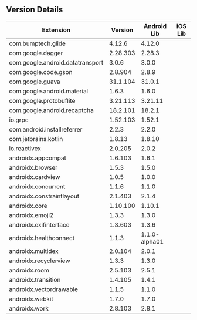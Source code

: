 ## Version Details

| Extension | Version | Android Lib | iOS Lib |
| --- | --- | --- | --- |
| com.bumptech.glide | 4.12.6 | 4.12.0 |  |
| com.google.dagger | 2.28.303 | 2.28.3 |  |
| com.google.android.datatransport | 3.0.6 | 3.0.0 |  |
| com.google.code.gson | 2.8.904 | 2.8.9 |  |
| com.google.guava | 31.1.104 | 31.0.1 |  |
| com.google.android.material | 1.6.3 | 1.6.0 |  |
| com.google.protobuflite | 3.21.113 | 3.21.11 |  |
| com.google.android.recaptcha | 18.2.101 | 18.2.1 |  |
| io.grpc | 1.52.103 | 1.52.1 |  |
| com.android.installreferrer | 2.2.3 | 2.2.0 |  |
| com.jetbrains.kotlin | 1.8.13 | 1.8.10 |  |
| io.reactivex | 2.0.205 | 2.0.2 |  |
| androidx.appcompat | 1.6.103 | 1.6.1 |  |
| androidx.browser | 1.5.3 | 1.5.0 |  |
| androidx.cardview | 1.0.5 | 1.0.0 |  |
| androidx.concurrent | 1.1.6 | 1.1.0 |  |
| androidx.constraintlayout | 2.1.403 | 2.1.4 |  |
| androidx.core | 1.10.100 | 1.10.1 |  |
| androidx.emoji2 | 1.3.3 | 1.3.0 |  |
| androidx.exifinterface | 1.3.603 | 1.3.6 |  |
| androidx.healthconnect | 1.1.3 | 1.1.0-alpha01 |  |
| androidx.multidex | 2.0.104 | 2.0.1 |  |
| androidx.recyclerview | 1.3.3 | 1.3.0 |  |
| androidx.room | 2.5.103 | 2.5.1 |  |
| androidx.transition | 1.4.105 | 1.4.1 |  |
| androidx.vectordrawable | 1.1.5 | 1.1.0 |  |
| androidx.webkit | 1.7.0 | 1.7.0 |  |
| androidx.work | 2.8.103 | 2.8.1 |  |
